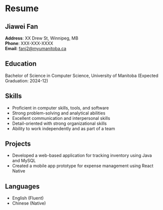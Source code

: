 # Resume

## Jiawei Fan
**Address**: XX Drew St, Winnipeg, MB  
**Phone**: XXX-XXX-XXXX  
**Email**: fanj2@myumanitoba.ca

## Education
Bachelor of Science in Computer Science, University of Manitoba (Expected Graduation: 2024-12)

## Skills
- Proficient in computer skills, tools, and software
- Strong problem-solving and analytical abilities
- Excellent communication and interpersonal skills
- Detail-oriented with strong organizational skills
- Ability to work independently and as part of a team

## Projects
- Developed a web-based application for tracking inventory using Java and MySQL
- Created a mobile app prototype for expense management using React Native

## Languages
- English (Fluent)
- Chinese (Native)
